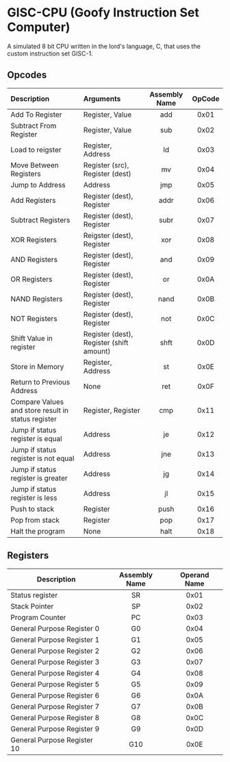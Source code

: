 # GISC-CPU (Goofy Instruction Set Computer)
A simulated 8 bit CPU written in the lord's language, C, that uses the custom instruction set GISC-1.


## Opcodes

| Description                                        | Arguments                                | Assembly Name | OpCode |
| :------------------------------------------------- | :--------------------------------------- | :-----------: | :----: |
| Add To Register                                    | Register, Value                          |      add      |  0x01  |
| Subtract From Register                             | Register, Value                          |      sub      |  0x02  |
| Load to reigster                                   | Register, Address                        |      ld       |  0x03  |
| Move Between Registers                             | Register (src), Register (dest)          |      mv       |  0x04  |
| Jump to Address                                    | Address                                  |      jmp      |  0x05  |
| Add Registers                                      | Register (dest), Register                |     addr      |  0x06  |
| Subtract Registers                                 | Register (dest), Register                |     subr      |  0x07  |
| XOR Registers                                      | Reigster (dest), Register                |      xor      |  0x08  |
| AND Registers                                      | Register (dest), Register                |      and      |  0x09  |
| OR Registers                                       | Register (dest), Register                |      or       |  0x0A  |
| NAND Registers                                     | Register (dest), Register                |     nand      |  0x0B  |
| NOT Registers                                      | Register (dest), Register                |      not      |  0x0C  |
| Shift Value in register                            | Register (dest), Register (shift amount) |     shft      |  0x0D  |
| Store in Memory                                    | Register, Address                        |      st       |  0x0E  |
| Return to Previous Address                         | None                                     |      ret      |  0x0F  |
| Compare Values and store result in status register | Register, Register                       |      cmp      |  0x11  |
| Jump if status register is equal                   | Address                                  |      je       |  0x12  |
| Jump if status register is not equal               | Address                                  |      jne      |  0x13  |
| Jump if status register is greater                 | Address                                  |      jg       |  0x14  |
| Jump if status register is less                    | Address                                  |      jl       |  0x15  |
| Push to stack                                      | Register                                 |     push      |  0x16  |
| Pop from stack                                     | Register                                 |      pop      |  0x17  |
| Halt the program                                   | None                                     |     halt      |  0x18  |


## Registers

| Description                 | Assembly Name | Operand Name |
| --------------------------- | :-----------: | :----------: |
| Status register             |      SR       |     0x01     |
| Stack Pointer               |      SP       |     0x02     |
| Program Counter             |      PC       |     0x03     |
| General Purpose Register 0  |      G0       |     0x04     |
| General Purpose Register 1  |      G1       |     0x05     |
| General Purpose Register 2  |      G2       |     0x06     |
| General Purpose Register 3  |      G3       |     0x07     |
| General Purpose Register 4  |      G4       |     0x08     |
| General Purpose Register 5  |      G5       |     0x09     |
| General Purpose Register 6  |      G6       |     0x0A     |
| General Purpose Register 7  |      G7       |     0x0B     |
| General Purpose Register 8  |      G8       |     0x0C     |
| General Purpose Register 9  |      G9       |     0x0D     |
| General Purpose Register 10 |      G10      |     0x0E     |